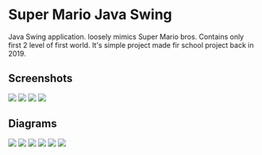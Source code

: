 # Super Mario Java Swing
Java Swing application. loosely mimics Super Mario bros. 
Contains only first 2 level of first world.
It's simple project made fir school project back in 2019.

## Screenshots
![](readme-pics/1-menu.png)
![](readme-pics/2-start.png)
![](readme-pics/3-game.png)
![](readme-pics/4-game-2.png)
## Diagrams
![](VP_Documentation/GamePanel.jpg)
![](VP_Documentation/GameState.jpg)
![](VP_Documentation/GameObject.jpg)
![](VP_Documentation/NPC.jpg)
![](VP_Documentation/Tile.jpg)
![](VP_Documentation/Sequence_Diagram.jpg)

